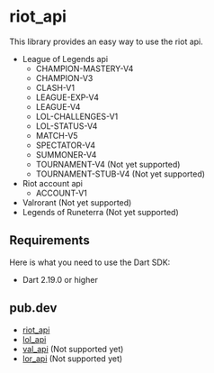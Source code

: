 # riot_api

This library provides an easy way to use the riot api.

- League of Legends api
    - CHAMPION-MASTERY-V4
    - CHAMPION-V3
    - CLASH-V1
    - LEAGUE-EXP-V4
    - LEAGUE-V4
    - LOL-CHALLENGES-V1
    - LOL-STATUS-V4
    - MATCH-V5
    - SPECTATOR-V4
    - SUMMONER-V4
    - TOURNAMENT-V4 (Not yet supported)
    - TOURNAMENT-STUB-V4 (Not yet supported)
- Riot account api
    - ACCOUNT-V1
- Valrorant (Not yet supported)
- Legends of Runeterra (Not yet supported)

## Requirements

Here is what you need to use the Dart SDK:

- Dart 2.19.0 or higher

## pub.dev
- [riot_api](https://pub.dev/packages/riot_api)
- [lol_api](https://pub.dev/packages/lol_api)
- [val_api]() (Not supported yet)
- [lor_api]() (Not supported yet)